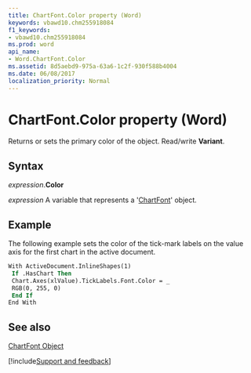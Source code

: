 ```yaml
---
title: ChartFont.Color property (Word)
keywords: vbawd10.chm255918084
f1_keywords:
- vbawd10.chm255918084
ms.prod: word
api_name:
- Word.ChartFont.Color
ms.assetid: 8d5aebd9-975a-63a6-1c2f-930f588b4004
ms.date: 06/08/2017
localization_priority: Normal
---
```



# ChartFont.Color property (Word)

Returns or sets the primary color of the object. Read/write  **Variant**.


## Syntax

_expression_.**Color**

_expression_ A variable that represents a '[ChartFont](Word.ChartFont.md)' object.


## Example

The following example sets the color of the tick-mark labels on the value axis for the first chart in the active document.


```vb
With ActiveDocument.InlineShapes(1) 
 If .HasChart Then 
 Chart.Axes(xlValue).TickLabels.Font.Color = _ 
 RGB(0, 255, 0) 
 End If 
End With
```


## See also


[ChartFont Object](Word.ChartFont.md)

[!include[Support and feedback](~/includes/feedback-boilerplate.md)]